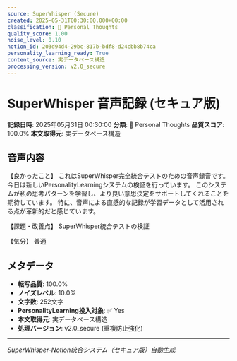 ```yaml
---
source: SuperWhisper (Secure)
created: 2025-05-31T00:30:00.000+00:00
classification: 💭 Personal Thoughts
quality_score: 1.00
noise_level: 0.10
notion_id: 203d94d4-29bc-817b-bdf8-d24cbb8b74ca
personality_learning_ready: True
content_source: 実データベース構造
processing_version: v2.0_secure
---
```


# SuperWhisper 音声記録 (セキュア版)

**記録日時**: 2025年05月31日 00:30:00
**分類**: 💭 Personal Thoughts
**品質スコア**: 100.0%
**本文取得元**: 実データベース構造

## 音声内容

【良かったこと】
これはSuperWhisper完全統合テストのための音声録音です。
            今日は新しいPersonalityLearningシステムの検証を行っています。
            このシステムが私の思考パターンを学習し、より良い意思決定をサポートしてくれることを期待しています。
            特に、音声による直感的な記録が学習データとして活用される点が革新的だと感じています。

【課題・改善点】
SuperWhisper統合テストの検証

【気分】
普通

## メタデータ

- **転写品質**: 100.0%
- **ノイズレベル**: 10.0%
- **文字数**: 252文字
- **PersonalityLearning投入対象**: ✅ Yes
- **本文取得元**: 実データベース構造
- **処理バージョン**: v2.0_secure (重複防止強化)

---
*SuperWhisper-Notion統合システム（セキュア版）自動生成*
